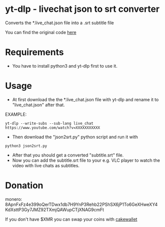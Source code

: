 # yt-dlp - livechat json to srt converter
Converts the *.live_chat.json file into a .srt subtitle file

You can find the original code [here](https://gist.github.com/kylemsguy/dbdc3af9a88ff0079d40d8d39059b2b5)

# Requirements
* You have to install python3 and yt-dlp first to use it.

# Usage 
* At first download the the *.live_chat.json file with yt-dlp and rename it to "live_chat.json" after that.

EXAMPLE:
```
yt-dlp --write-subs --sub-lang live_chat https://www.youtube.com/watch?v=XXXXXXXXXXX
```
* Then download the "json2srt.py" python script and run it with
```
python3 json2srt.py
```
* After that you should get a converted "subtitle.srt" file.
* Now you can add the subtitle.srt file to your e.g. VLC player to watch the video with live chats as subtitles.

# Donation
monero: 8ApnFxFz4e399oQerTDwx1db7H9YnP3Rehb22PShSX6jP1To6GeXHweXY4KdXsttP3Gy7JMZ92TXmjQAWupCTjXNAG9cmFt

If you don't have $XMR you can swap your coins with [cakewallet](https://cakewallet.com)
